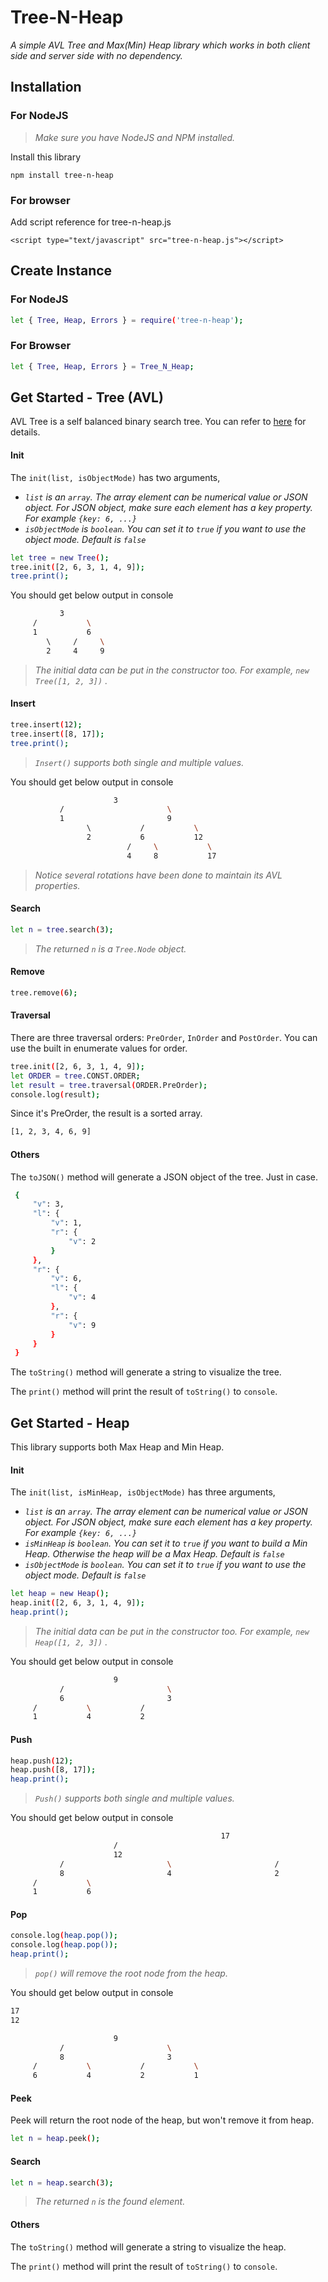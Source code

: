 # Tree-N-Heap

_A simple AVL Tree and Max(Min) Heap library which works in both client side and server side with no dependency._


## Installation

### For NodeJS
> _Make sure you have NodeJS and NPM installed._

Install this library

`npm install tree-n-heap`

### For browser
Add script reference for tree-n-heap.js

`<script type="text/javascript" src="tree-n-heap.js"></script>`  

## Create Instance

### For NodeJS
```bash
let { Tree, Heap, Errors } = require('tree-n-heap');
```

### For Browser
```bash
let { Tree, Heap, Errors } = Tree_N_Heap;
```

## Get Started - Tree (AVL)

AVL Tree is a self balanced binary search tree. You can refer to <a href="https://en.wikipedia.org/wiki/AVL_tree">here</a> for details.

#### Init

The `init(list, isObjectMode)` has two arguments,
- _`list` is an `array`. The array element can be numerical value or JSON object. For JSON object, make sure each element has a key property. For example `{key: 6, ...}`_
- _`isObjectMode` is `boolean`. You can set it to `true` if you want to use the object mode. Default is `false`_


```bash
let tree = new Tree();
tree.init([2, 6, 3, 1, 4, 9]);
tree.print();
```

You should get below output in console

```bash
           3            
     /           \      
     1           6      
        \     /     \   
        2     4     9   
```

> _The initial data can be put in the constructor too. For example, `new Tree([1, 2, 3])` ._


#### Insert

```bash
tree.insert(12);
tree.insert([8, 17]);
tree.print();
```
> _`Insert()` supports both single and multiple values._

You should get below output in console

```bash
                       3                        
           /                       \            
           1                       9            
                 \           /           \      
                 2           6           12     
                          /     \           \   
                          4     8           17  
```

> _Notice several rotations have been done to maintain its AVL properties._

#### Search

```bash
let n = tree.search(3);
```
> _The returned `n` is a `Tree.Node` object._


#### Remove

```bash
tree.remove(6);
```

#### Traversal

There are three traversal orders: `PreOrder`, `InOrder` and `PostOrder`. You can use the built in enumerate values for order.  

```bash
tree.init([2, 6, 3, 1, 4, 9]);
let ORDER = tree.CONST.ORDER;
let result = tree.traversal(ORDER.PreOrder);
console.log(result);
```

Since it's PreOrder, the result is a sorted array. 

```bash
[1, 2, 3, 4, 6, 9]
```

#### Others

The `toJSON()` method will generate a JSON object of the tree. Just in case. 

```bash
 {
     "v": 3,
     "l": {
         "v": 1,
         "r": {
             "v": 2
         }
     },
     "r": {
         "v": 6,
         "l": {
             "v": 4
         },
         "r": {
             "v": 9
         }
     }
 }
 ```
	
The `toString()` method will generate a string to visualize the tree.

The `print()` method will print the result of `toString()` to `console`.


## Get Started - Heap

This library supports both Max Heap and Min Heap.

#### Init

The `init(list, isMinHeap, isObjectMode)` has three arguments,
- _`list` is an `array`. The array element can be numerical value or JSON object. For JSON object, make sure each element has a key property. For example `{key: 6, ...}`_
- _`isMinHeap` is `boolean`. You can set it to `true` if you want to build a Min Heap. Otherwise the heap will be a Max Heap. Default is `false`_
- _`isObjectMode` is `boolean`. You can set it to `true` if you want to use the object mode. Default is `false`_


```bash
let heap = new Heap();
heap.init([2, 6, 3, 1, 4, 9]);
heap.print();
```
> _The initial data can be put in the constructor too. For example, `new Heap([1, 2, 3])` ._

You should get below output in console

```bash
                       9                        
           /                       \            
           6                       3            
     /           \           /                  
     1           4           2                  
```

#### Push

```bash
heap.push(12);
heap.push([8, 17]);
heap.print();
```
> _`Push()` supports both single and multiple values._

You should get below output in console

```bash
                                               17                                               
                       /                                               \                        
                       12                                              9                        
           /                       \                       /                       \            
           8                       4                       2                       3            
     /           \                                                                              
     1           6                                                                             
```

#### Pop

```bash
console.log(heap.pop());
console.log(heap.pop());
heap.print();
```
> _`pop()` will remove the root node from the heap._

You should get below output in console

```bash
17
12

                       9                        
           /                       \            
           8                       3            
     /           \           /           \      
     6           4           2           1

```

#### Peek

Peek will return the root node of the heap, but won't remove it from heap.

```bash
let n = heap.peek();
```

#### Search

```bash
let n = heap.search(3);
```
> _The returned `n` is the found element._


#### Others
	
The `toString()` method will generate a string to visualize the heap.

The `print()` method will print the result of `toString()` to `console`.


